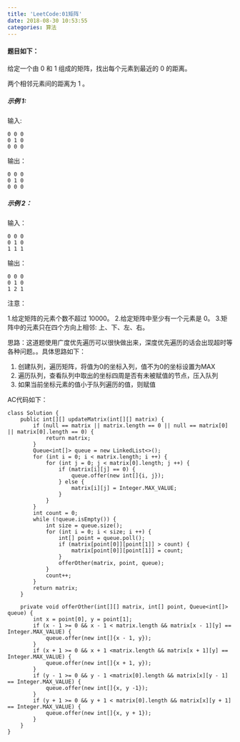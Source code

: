 ```yaml
---
title: 'LeetCode:01矩阵'
date: 2018-08-30 10:53:55
categories: 算法
---
```


#### 题目如下：

给定一个由 0 和 1 组成的矩阵，找出每个元素到最近的 0 的距离。

两个相邻元素间的距离为 1 。

##### 示例 1:

输入:

```
0 0 0
0 1 0
0 0 0
```

输出：

```
0 0 0
0 1 0
0 0 0
```

##### 示例 2：

输入：

```
0 0 0
0 1 0
1 1 1
```

输出：

```
0 0 0
0 1 0
1 2 1
```

注意：

1.给定矩阵的元素个数不超过 10000。
2.给定矩阵中至少有一个元素是 0。
3.矩阵中的元素只在四个方向上相邻: 上、下、左、右。

思路：这道题使用广度优先遍历可以很快做出来，深度优先遍历的话会出现超时等各种问题。。具体思路如下：

1. 创建队列，遍历矩阵，将值为0的坐标入列，值不为0的坐标设置为MAX
2. 遍历队列，查看队列中取出的坐标四周是否有未被赋值的节点，压入队列
3. 如果当前坐标元素的值小于队列遍历的值，则赋值

AC代码如下：

```
class Solution {
    public int[][] updateMatrix(int[][] matrix) {
        if (null == matrix || matrix.length == 0 || null == matrix[0] || matrix[0].length == 0) {
            return matrix;
        }
        Queue<int[]> queue = new LinkedList<>();
        for (int i = 0; i < matrix.length; i ++) {
            for (int j = 0; j < matrix[0].length; j ++) {
                if (matrix[i][j] == 0) {
                    queue.offer(new int[]{i, j});
                } else {
                    matrix[i][j] = Integer.MAX_VALUE;
                }
            }
        }
        int count = 0;
        while (!queue.isEmpty()) {
            int size = queue.size();
            for (int i = 0; i < size; i ++) {
                int[] point = queue.poll();
                if (matrix[point[0]][point[1]] > count) {
                    matrix[point[0]][point[1]] = count;
                }
                offerOther(matrix, point, queue);
            }
            count++;
        }
        return matrix;
    }

    private void offerOther(int[][] matrix, int[] point, Queue<int[]> queue) {
        int x = point[0], y = point[1];
        if (x - 1 >= 0 && x - 1 < matrix.length && matrix[x - 1][y] == Integer.MAX_VALUE) {
            queue.offer(new int[]{x - 1, y});
        }
        if (x + 1 >= 0 && x + 1 <matrix.length && matrix[x + 1][y] == Integer.MAX_VALUE) {
            queue.offer(new int[]{x + 1, y});
        }
        if (y - 1 >= 0 && y - 1 <matrix[0].length && matrix[x][y - 1] == Integer.MAX_VALUE) {
            queue.offer(new int[]{x, y -1});
        }
        if (y + 1 >= 0 && y + 1 < matrix[0].length && matrix[x][y + 1] == Integer.MAX_VALUE) {
            queue.offer(new int[]{x, y + 1});
        }
    }
}
```